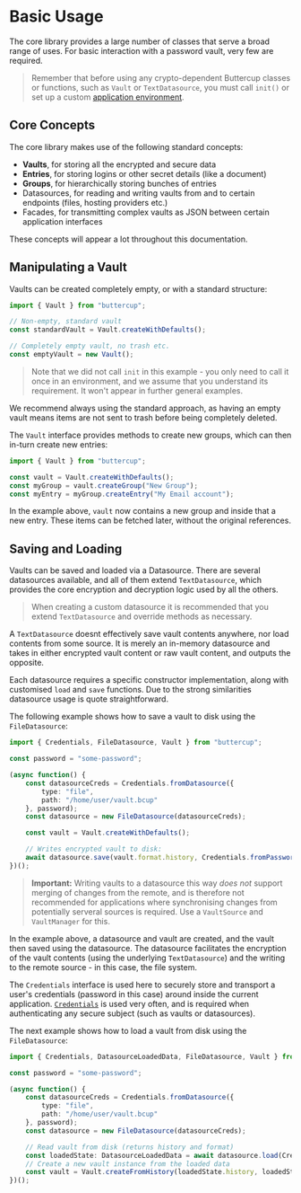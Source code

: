 # Basic Usage

The core library provides a large number of classes that serve a broad range of uses. For basic interaction with a password vault, very few are required.

> Remember that before using any crypto-dependent Buttercup classes or functions, such as `Vault` or `TextDatasource`, you must call `init()` or set up a custom [application environment](/usage/app-env).

## Core Concepts

The core library makes use of the following standard concepts:

 * **Vaults**, for storing all the encrypted and secure data
 * **Entries**, for storing logins or other secret details (like a document)
 * **Groups**, for hierarchically storing bunches of entries
 * Datasources, for reading and writing vaults from and to certain endpoints (files, hosting providers etc.)
 * Facades, for transmitting complex vaults as JSON between certain application interfaces

These concepts will appear a lot throughout this documentation.


## Manipulating a Vault

Vaults can be created completely empty, or with a standard structure:

```typescript
import { Vault } from "buttercup";

// Non-empty, standard vault
const standardVault = Vault.createWithDefaults();

// Completely empty vault, no trash etc.
const emptyVault = new Vault();
```

> Note that we did not call `init` in this example - you only need to call it once in an environment, and we assume that you understand its requirement. It won't appear in further general examples.

We recommend always using the standard approach, as having an empty vault means items are not sent to trash before being completely deleted.

The `Vault` interface provides methods to create new groups, which can then in-turn create new entries:

```typescript
import { Vault } from "buttercup";

const vault = Vault.createWithDefaults();
const myGroup = vault.createGroup("New Group");
const myEntry = myGroup.createEntry("My Email account");
```

In the example above, `vault` now contains a new group and inside that a new entry. These items can be fetched later, without the original references.

## Saving and Loading

Vaults can be saved and loaded via a Datasource. There are several datasources available, and all of them extend `TextDatasource`, which provides the core encryption and decryption logic used by all the others.

> When creating a custom datasource it is recommended that you extend `TextDatasource` and override methods as necessary.

A `TextDatasource` doesnt effectively save vault contents anywhere, nor load contents from some source. It is merely an in-memory datasource and takes in either encrypted vault content or raw vault content, and outputs the opposite.

Each datasource requires a specific constructor implementation, along with customised `load` and `save` functions. Due to the strong similarities datasource usage is quote straightforward.

The following example shows how to save a vault to disk using the `FileDatasource`:

```typescript
import { Credentials, FileDatasource, Vault } from "buttercup";

const password = "some-password";

(async function() {
    const datasourceCreds = Credentials.fromDatasource({
        type: "file",
        path: "/home/user/vault.bcup"
    }, password);
    const datasource = new FileDatasource(datasourceCreds);

    const vault = Vault.createWithDefaults();

    // Writes encrypted vault to disk:
    await datasource.save(vault.format.history, Credentials.fromPassword(password));
})();
```

> **Important:** Writing vaults to a datasource this way _does not_ support merging of changes from the remote, and is therefore not recommended for applications where synchronising changes from potentially serveral sources is required. Use a `VaultSource` and `VaultManager` for this.

In the example above, a datasource and vault are created, and the vault then saved using the datasource. The datasource facilitates the encryption of the vault contents (using the underlying `TextDatasource`) and the writing to the remote source - in this case, the file system.

The `Credentials` interface is used here to securely store and transport a user's credentials (password in this case) around inside the current application. [`Credentials`](/usage/credentials) is used very often, and is required when authenticating any secure subject (such as vaults or datasources).

The next example shows how to load a vault from disk using the `FileDatasource`:

```typescript
import { Credentials, DatasourceLoadedData, FileDatasource, Vault } from "buttercup";

const password = "some-password";

(async function() {
    const datasourceCreds = Credentials.fromDatasource({
        type: "file",
        path: "/home/user/vault.bcup"
    }, password);
    const datasource = new FileDatasource(datasourceCreds);

    // Read vault from disk (returns history and format)
    const loadedState: DatasourceLoadedData = await datasource.load(Credentials.fromPassword(password));
    // Create a new vault instance from the loaded data
    const vault = Vault.createFromHistory(loadedState.history, loadedState.Format);
})();
```
